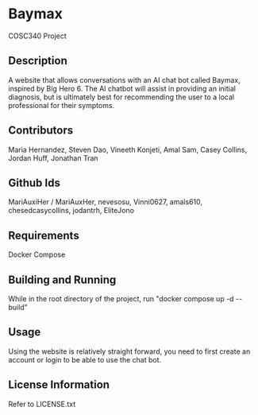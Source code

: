 # Baymax
COSC340 Project

## Description 
A website that allows conversations with an AI chat bot called Baymax, inspired by Big Hero 6. The AI chatbot will assist in providing an initial diagnosis, but is ultimately best for recommending the user to a local professional for their symptoms.

## Contributors
Maria Hernandez, Steven Dao, Vineeth Konjeti, Amal Sam, Casey Collins, Jordan Huff, Jonathan Tran

## Github Ids
MariAuxiHer / MariAuxHer, nevesosu, Vinni0627, amals610, chesedcasycollins, jodantrh, EliteJono 

## Requirements
Docker Compose

## Building and Running
While in the root directory of the project, run "docker compose up -d --build"

## Usage
Using the website is relatively straight forward, you need to first create an account or login 
to be able to use the chat bot.

## License Information
Refer to LICENSE.txt